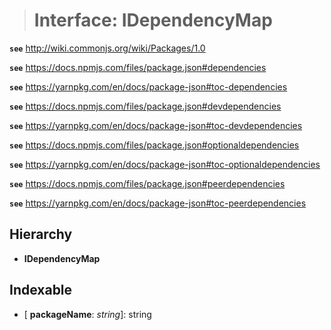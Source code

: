 > # Interface: IDependencyMap

**`see`** http://wiki.commonjs.org/wiki/Packages/1.0

**`see`** https://docs.npmjs.com/files/package.json#dependencies

**`see`** https://yarnpkg.com/en/docs/package-json#toc-dependencies

**`see`** https://docs.npmjs.com/files/package.json#devdependencies

**`see`** https://yarnpkg.com/en/docs/package-json#toc-devdependencies

**`see`** https://docs.npmjs.com/files/package.json#optionaldependencies

**`see`** https://yarnpkg.com/en/docs/package-json#toc-optionaldependencies

**`see`** https://docs.npmjs.com/files/package.json#peerdependencies

**`see`** https://yarnpkg.com/en/docs/package-json#toc-peerdependencies

## Hierarchy

* **IDependencyMap**

## Indexable

* \[ **packageName**: *string*\]: string